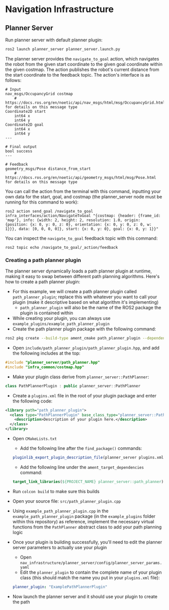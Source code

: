 # Navigation Infrastructure

## Planner Server
Run planner server with default planner plugin: 
```bash
ros2 launch planner_server planner_server.launch.py
```

The planner server provides the `navigate_to_goal` action, which navigates the robot from the given start coordinate to the given goal coordinate within the given costmap. The action publishes the robot's current distance from the start coordinate to the feedback topic. The action's interface is as follows:
```
# Input
nav_msgs/OccupancyGrid costmap
	# https://docs.ros.org/en/noetic/api/nav_msgs/html/msg/OccupancyGrid.html for details on this message type	
Coordinate2D start
	int64 x
	int64 y
Coordinate2D goal
	int64 x
	int64 y
---

# Final output
bool success
---

# Feedback
geometry_msgs/Pose distance_from_start
	# https://docs.ros.org/en/noetic/api/geometry_msgs/html/msg/Pose.html for details on this message type
```

You can call the action from the terminal with this command, inputting your own data for the start, goal, and costmap (the planner_server node must be running for this command to work):
```
ros2 action send_goal /navigate_to_goal infra_interfaces/action/NavigateToGoal "{costmap: {header: {frame_id: 'map'}, info: {width: 2, height: 2, resolution: 1.0, origin: {position: {x: 0, y: 0, z: 0}, orientation: {x: 0, y: 0, z: 0, w: 1}}}, data: [0, 0, 0, 0]}, start: {x: 0, y: 0}, goal: {x: 0, y: 1}}"
```

You can inspect the `navigate_to_goal` feedback topic with this command:

```
ros2 topic echo /navigate_to_goal/_action/feedback
```

### Creating a path planner plugin
The planner server dynamically loads a path planner plugin at runtime, making it easy to swap between different path planning algorithms. Here's how to create a path planner plugin:

- For this example, we will create a path planner plugin called `path_planner_plugin`; replace this with whatever you want to call your plugin (make it descriptive based on what algorithm it's implementing)
	- `path_planner_plugin` will also be the name of the ROS2 package the plugin is contained within
- While creating your plugin, you can always use `example_plugins/example_path_planner_plugin`
- Create the path planner plugin package with the following command:
```bash
ros2 pkg create --build-type ament_cmake path_planner_plugin --dependencies rclcpp planner_server pluginlib infra_common infra_interfaces --library-name path_planner_plugin
```
- Open `include/path_planner_plugin/path_planner_plugin.hpp`, and add the following includes at the top:
```cpp
#include "planner_server/path_planner.hpp"
#include "infra_common/costmap.hpp"
```
- Make your plugin class derive from `planner_server::PathPlanner`:
```cpp
class PathPlannerPlugin : public planner_server::PathPlanner
```
- Create a `plugins.xml` file in the root of your plugin package and enter the following code:
```xml
<library path="path_planner_plugin">
  <class type="PathPlannerPlugin" base_class_type="planner_server::PathPlanner">
    <description>Description of your plugin here.</description>
  </class>
</library>
```
- Open `CMakeLists.txt`
	- Add the following line after the `find_package()` commands:
	```cmake
	pluginlib_export_plugin_description_file(planner_server plugins.xml)
	```
	- Add the following line under the `ament_target_dependencies` command:
	```cmake
	target_link_libraries(${PROJECT_NAME} planner_server::path_planner)
	```



- Run `colcon build` to make sure this builds
- Open your source file: `src/path_planner_plugin.cpp`
- Using `example_path_planner_plugin.cpp` in the `example_path_planner_plugin` package (in the `example_plugins` folder within this repository) as reference, implement the necessary virtual functions from the `PathPlanner` abstract class to add your path planning logic

- Once your plugin is building successfully, you'll need to edit the planner server parameters to actually use your plugin
	- Open `nav_infrastructure/planner_server/config/planner_server_params.yaml`
	- Edit the `planner_plugin` to contain the complete name of your plugin class (this should match the name you put in your `plugins.xml` file):
	```yaml
	planner_plugin: "ExamplePathPlannerPlugin"
	```
- Now launch the planner server and it should use your plugin to create the path
